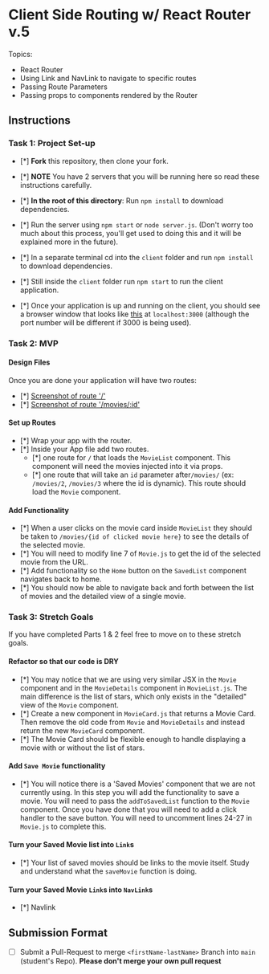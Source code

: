 # Client Side Routing w/ React Router v.5

Topics:

* React Router
* Using Link and NavLink to navigate to specific routes
* Passing Route Parameters
* Passing props to components rendered by the Router

## Instructions

### Task 1: Project Set-up

* [*] **Fork** this repository, then clone your fork.
* [*] **NOTE** You have 2 servers that you will be running here so read these instructions carefully.
* [*] **In the root of this directory**: Run `npm install` to download dependencies.
* [*] Run the server using `npm start` or `node server.js`. (Don't worry too much about this process, you'll get used to doing this and it will be explained more in the future).
* [*] In a separate terminal cd into the `client` folder and run `npm install` to download dependencies.
* [*] Still inside the `client` folder run `npm start` to run the client application.

* [*] Once your application is up and running on the client, you should see a browser window that looks like [this](https://tk-assets.lambdaschool.com/c6b3e8d8-afe0-4663-82da-60b1de76f649_movies-home.png) at `localhost:3000` (although the port number will be different if 3000 is being used).

### Task 2: MVP

#### Design Files

Once you are done your application will have two routes:

* [*] [Screenshot of route '/'](https://tk-assets.lambdaschool.com/b9ced241-681f-432a-9047-ef2ba7e34946_first-route.png)
* [*] [Screenshot of route '/movies/:id'](https://tk-assets.lambdaschool.com/06f9f448-2804-4b4a-9408-41904af96a4e_second-route.png)

#### Set up Routes

* [*] Wrap your app with the router.
* [*] Inside your App file add two routes.
  * [*] one route for `/` that loads the `MovieList` component. This component will need the movies injected into it via props.
  * [*] one route that will take an `id` parameter after`/movies/` (ex: `/movies/2`, `/movies/3` where the id is dynamic). This route should load the `Movie` component.

#### Add Functionality

* [*] When a user clicks on the movie card inside `MovieList` they should be taken to `/movies/{id of clicked movie here}` to see the details of the selected movie.
* [*] You will need to modify line 7 of `Movie.js` to get the id of the selected movie from the URL.
* [*] Add functionality so the `Home` button on the `SavedList` component navigates back to home.
* [*] You should now be able to navigate back and forth between the list of movies and the detailed view of a single movie.

### Task 3: Stretch Goals

If you have completed Parts 1 & 2 feel free to move on to these stretch goals.

#### Refactor so that our code is DRY

* [*] You may notice that we are using very similar JSX in the `Movie` component and in the `MovieDetails` component in `MovieList.js`. The main difference is the list of stars, which only exists in the "detailed" view of the `Movie` component.
* [*] Create a new component in `MovieCard.js` that returns a Movie Card. Then remove the old code from `Movie` and `MovieDetails` and instead return the new `MovieCard` component.
* [*] The Movie Card should be flexible enough to handle displaying a movie with or without the list of stars.

#### Add `Save Movie` functionality

* [*] You will notice there is a 'Saved Movies' component that we are not currently using. In this step you will add the functionality to save a movie. You will need to pass the `addToSavedList` function to the `Movie` component. Once you have done that you will need to add a click handler to the save button. You will need to uncomment lines 24-27 in `Movie.js` to complete this.

#### Turn your Saved Movie list into `Link`s

* [*] Your list of saved movies should be links to the movie itself. Study and understand what the `saveMovie` function is doing.

#### Turn your Saved Movie `Link`s into `NavLink`s

* [*] Navlink

## Submission Format

* [ ] Submit a Pull-Request to merge `<firstName-lastName>` Branch into `main` (student's  Repo). **Please don't merge your own pull request**
